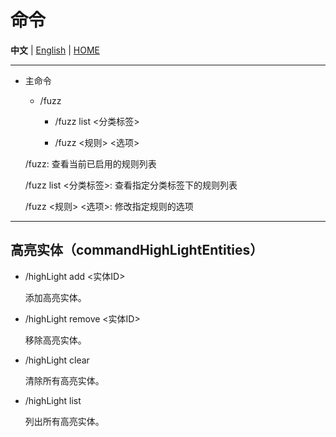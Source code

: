 # 命令

**中文** | [English](./en/commands_en.md) | [HOME](../README.md)

---

- 主命令

    - /fuzz

        - /fuzz list <分类标签>

        - /fuzz <规则> <选项>

  /fuzz: 查看当前已启用的规则列表

  /fuzz list <分类标签>: 查看指定分类标签下的规则列表

  /fuzz <规则> <选项>: 修改指定规则的选项

---

## 高亮实体（commandHighLightEntities）

- /highLight add <实体ID> 

  添加高亮实体。

- /highLight remove <实体ID> 

  移除高亮实体。

- /highLight clear 

  清除所有高亮实体。

- /highLight list 

  列出所有高亮实体。
